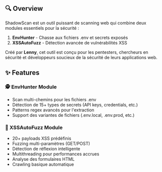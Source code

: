 ## 🔍 Overview

ShadowScan est un outil puissant de scanning web qui combine deux modules essentiels pour la sécurité :

1. **EnvHunter** - Chasse aux fichiers .env et secrets exposés
2. **XSSAutoFuzz** - Détection avancée de vulnérabilités XSS

Créé par **Lenny**, cet outil est conçu pour les pentesters, chercheurs en sécurité et développeurs soucieux de la sécurité de leurs applications web.

## ✨ Features

### 🕵️ EnvHunter Module
- Scan multi-chemins pour les fichiers .env
- Détection de 15+ types de secrets (API keys, credentials, etc.)
- Patterns regex avancés pour l'extraction
- Support des variantes de fichiers (.env.local, .env.prod, etc.)

### 🎯 XSSAutoFuzz Module
- 20+ payloads XSS prédéfinis
- Fuzzing multi-paramètres (GET/POST)
- Détection de réflexion intelligente
- Multithreading pour performances accrues
- Analyse des formulaires HTML
- Crawling basique automatique
